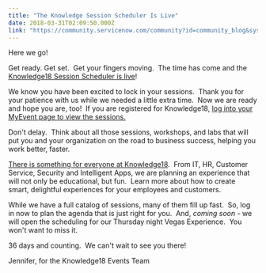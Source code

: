 ```yaml
---
title: "The Knowledge Session Scheduler Is Live"
date: 2018-03-31T02:09:50.000Z
link: "https://community.servicenow.com/community?id=community_blog&sys_id=e1c7fd23db855784c310fb651f961969"
---
```

<p>Here we go!</p>
<p>Get ready. Get set.  Get your fingers moving.  The time has come and the <a href="https://www.servicenowevents.com/servicenowknowledge18/myevent_home" rel="nofollow">Knowledge18 Session Scheduler is live</a>!</p>
<p>We know you have been excited to lock in your sessions.  Thank you for your patience with us while we needed a little extra time.  Now we are ready and hope you are, too!  If you are registered for Knowledge18, <a href="https://www.servicenowevents.com/servicenowknowledge18/myevent_home" rel="nofollow">log into your MyEvent page to view the sessions.</a></p>
<p>Don&#39;t delay.  Think about all those sessions, workshops, and labs that will put you and your organization on the road to business success, helping you work better, faster.</p>
<p><a href="https://knowledge.servicenow.com/video-library/preshow.html" rel="nofollow">There is something for everyone at Knowledge18</a>.  From IT, HR, Customer Service, Security and Intelligent Apps, we are planning an experience that will not only be educational, but fun.  Learn more about how to create smart, delightful experiences for your employees and customers.</p>
<p>While we have a full catalog of sessions, many of them fill up fast.  So, log in now to plan the agenda that is just right for you.  And, <em>coming soon</em> - we will open the scheduling for our Thursday night Vegas Experience.  You won&#39;t want to miss it.</p>
<p>36 days and counting.  We can&#39;t wait to see you there!</p>
<p>Jennifer, for the Knowledge18 Events Team</p>